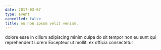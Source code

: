 ```yaml
---
date: 2017-03-07
type: event
cancelled: false
title: eu non ipsum velit veniam,
---
```

dolore esse in cillum adipiscing minim culpa do sit tempor non eu sunt qui reprehenderit Lorem Excepteur ut mollit. ex officia consectetur